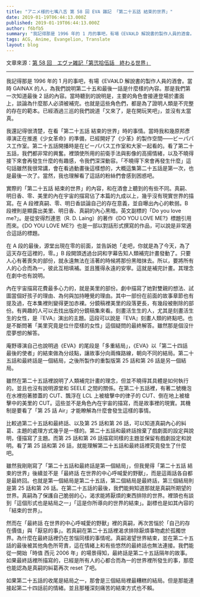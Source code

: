 ```yaml
---
title: "アニメ様的七嘴八舌 第 58 回 EVA 雜記 「第二十五話 結束的世界」"
date: 2019-01-19T06:44:13.000Z
published: 2019-01-19T06:44:13.000Z
author: f6bfb5
summary: "我記得那是 1996 年的 1 月的事吧，有場《EVA》LD 解說書的製作人員的酒會。當時 GAINAX 的人，為我們說明第二十五和最後一話是什麼樣的內容。那是我們第一次知道最後 2 話的內容。當時聽到的說明是，主要的角色會接連登場於畫面上，談論為什麼那人必須被補完。也就是這些角色們，都是為了證明人類是不完整的存在的範本。已經酒過三巡的我們說道「又來了，是在開玩笑吧」，並沒有太當真。"
tags: ACG, Anime, Evangelion, Translate
layout: blog
---
```


文章來源：[第 58 回　エヴァ雑記「第弐拾伍話　終わる世界」](http://style.fm/as/05_column/animesama58.shtml)

---

我記得那是 1996 年的 1 月的事吧，有場《EVA》LD 解說書的製作人員的酒會。當時 GAINAX 的人，為我們說明第二十五和最後一話是什麼樣的內容。那是我們第一次知道最後 2 話的內容。當時聽到的說明是，主要的角色會接連登場於畫面上，談論為什麼那人必須被補完。也就是這些角色們，都是為了證明人類是不完整的存在的範本。已經酒過三巡的我們說道「又來了，是在開玩笑吧」，並沒有太當真。

我還記得很清楚，在看「第二十五話 結束的世界」時的事情。當時我和幾原邦彥導演正在推進《少女革命》的準備，已經開好了《少革》的製作空間——ビーパパス工作室。第二十五話開播時是在ビーパパス工作室和大家一起看的。看了第二十五話，我們都非常的興奮。裡頭使所用的前衛手法與影像的高揚情緒，以及不曉得接下來會再發生什麼的有趣感，令我們深深動容。「不曉得下來會再發生什麼」這句話雖然我很常講，會在看過動畫後這樣想的，大概這集第二十五話是第一次，也是最後一次了。當然，我也理解看了這話的粉絲們會感到困惑吧。

實際的「第二十五話 結束的世界」的內容，和在酒會上聽到的有些不同。真嗣、明日香、零、美里的內在宇宙的描寫佔了本篇的九成以上，幾乎沒有現實世界的描寫。在 A 段裡真嗣、零、明日香談論自己的存在意義，並自曝出內心的軟弱。B 段裡則是顯露出美里、明日香、真嗣的內心黑暗。英文副標的「Do you love me?」。是從安得烈連恩（R. D. Laing）的著作《DO YOU LOVE ME?》標題引用而來。《DO YOU LOVE ME?》也是一部以對話形式撰寫的作品，可以說是非常適合這話的標題。

在 A 段的最後，源堂出現在零的前面，並告訴她「走吧，你就是為了今天，為了這天存在這裡的，零。」B 段開頭透過台詞和字幕告知人類補完計畫發動了。只要人心有著喪失的部份，就永遠無法在活著的時候將那份黑暗抹去。所以，要將所有人的心合而為一，彼此互相填補。並且獲得永遠的安寧。這就是補完計畫。其理念在劇中也有說明。

內在宇宙描寫花費最多心力的，就是美里的部份。劇中描寫了她對雙親的想法、試圖當個好孩子的理由、為何與加持睡覺的理由。其中一部份在前面的故事章節也有提及過，在本集裡則變得更加赤裸。分鏡稿裡美里的段落更長，有幾段被刪除的部份。有興趣的人可以去找出版的分鏡稿集來看。刻畫活生生的人，尤其是刻畫活生生的女性，是『EVA』演出的主題。這段可以說是『EVA』刻畫人類的終點吧。也是不斷問著「美里究竟是位什麼樣的女性」這個疑問的最終解答。雖然那是個沒什麼夢想的解答。

庵野導演自己也說明過《EVA》的尾段是「多重結局」，《EVA》以「第二十四話 最後的使者」的結束做為分歧點，讓故事分向兩條路線，朝向不同的結局。第二十五話和最終話是一個結局，之後所製作的重製版第 25 話和第 26 話是另一個結局。

雖然在第二十五話裡說明了人類補完計畫的理念，但並不曉得其具體是如何執行的。並且也沒有說明源堂和 SEELE 之間的關係。在第二十五話裡，有著二號機泡在水裡抱著膝蓋的 CUT、飄浮在 LCL 上被槍擊中的律子的 CUT、倒在地上被槍擊中的美里的 CUT。這些並不是角色內在宇宙的描寫，而是故事裡的現實。其機制是要看了「第 25 話 Air」才能瞭解為什麼會發生這樣的事情。

比較過第二十五話和最終話、以及第 25 話和第 26 話，可以知道真嗣內心的糾葛、主題的處理方式幾乎是一樣的。第二十五話和最終話捨棄了戲劇面的設定與說明，僅描寫了主題。而第 25 話和第 26 話描寫同樣的主題並保留有戲劇設定和說明。看了第 25 話和第 26 話，就能理解第二十五話和最終話裡究竟發生了什麼吧。

雖然我剛剛寫了「第二十五話和最終話是第一個結局」，但我覺得「第二十五話 結束的世界」後續並不是「最終話 在世界的中心呼喊愛的野獸」，而是這兩話各自都是最終回。也就是第一個結局是第二十五話，第二個結局是最終話，第三個結局則是第 25 話和第 26 話。在第二十五話的最後，我們能夠知道那就是真嗣所期望的世界。真嗣為了保護自己脆弱的心，渴求能將厭煩的東西排除的世界。裡頭也有談到「這個形式也是結局之一」「這是你所導向的世界的結束」。副標也是如其內容的「結束的世界」。

然而在「最終話 在世界的中心呼喊愛的野獸」裡的真嗣，再次苦惱於「自己的存在價值」與「厭惡的事」。若真嗣在第二十五話裡渴求排除厭煩事物處於孤獨世界。為什麼在最終話裡仍在苦惱同樣的事情呢。真嗣渴望世界結束，並在第二十五話的最後被其他角色所苛責，這在情緒上和有些悠然的最終話也無法連接。我們能從一開始「時值 西元 2006 年」的場景得知，最終話是第二十五話隔年的故事。如果最終話裡所描寫的，已經是所有人的心都合而為一的世界裡所發生的事，那麼也能認為是真嗣的糾葛再次 reset 了吧。

如果第二十五話的收尾是結局之一，那會是三個結局裡最糟糕的結局。但是那能連接起第二十四話前的情緒。並且那種深刻痛苦的結束方式也不賴。

